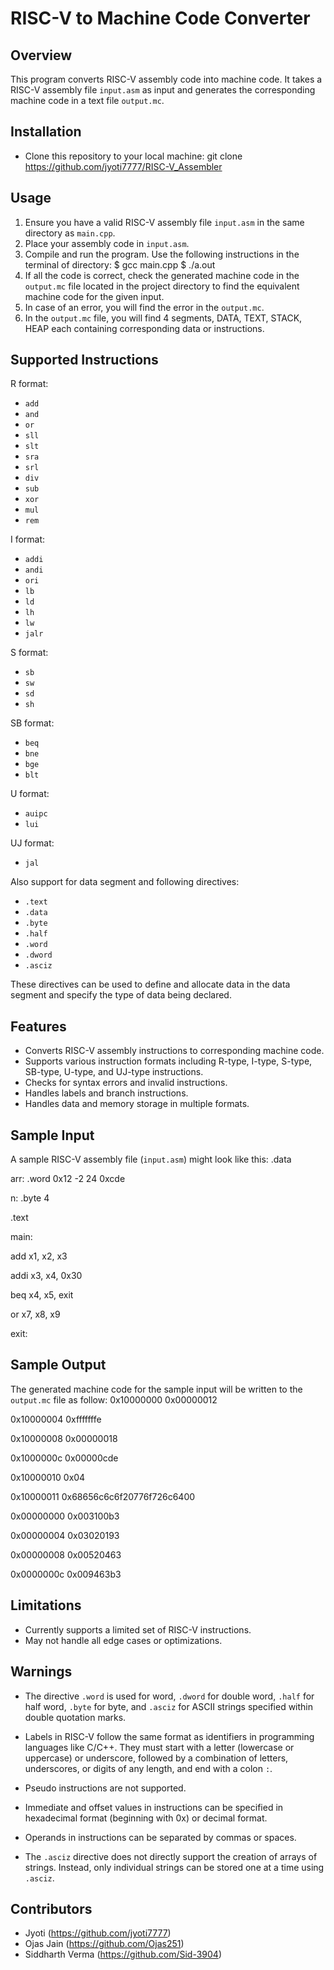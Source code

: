 # RISC-V to Machine Code Converter

## Overview
This program converts RISC-V assembly code into machine code. It takes a RISC-V assembly file `input.asm` as input and generates the corresponding machine code in a text file `output.mc`.

## Installation
- Clone this repository to your local machine:
git clone https://github.com/jyoti7777/RISC-V_Assembler

## Usage
1. Ensure you have a valid RISC-V assembly file `input.asm` in the same directory as `main.cpp`.
2. Place your assembly code in `input.asm`.
3. Compile and run the program.
    Use the following instructions in the terminal of directory:
        $ gcc main.cpp
        $ ./a.out
4. If all the code is correct, check the generated machine code in the `output.mc` file located in the project directory to find the equivalent machine code for the given input.
5. In case of an error, you will find the error in the `output.mc`.
6. In the `output.mc` file, you will find 4 segments, DATA, TEXT, STACK, HEAP each containing corresponding data or instructions.

## Supported Instructions
R format:
- `add`
- `and`
- `or`
- `sll`
- `slt`
- `sra`
- `srl`
- `div`
- `sub`
- `xor`
- `mul`
- `rem`

I format:
- `addi`
- `andi`
- `ori`
- `lb`
- `ld`
- `lh`
- `lw`
- `jalr`

S format:
- `sb`
- `sw`
- `sd`
- `sh`

SB format:
- `beq`
- `bne`
- `bge`
- `blt`

U format:
- `auipc`
- `lui`

UJ format:
- `jal`

Also support for data segment and following directives:
- `.text`
- `.data`
- `.byte`
- `.half`
- `.word`
- `.dword`
- `.asciz`

These directives can be used to define and allocate data in the data segment and specify the type of data being declared.

## Features
- Converts RISC-V assembly instructions to corresponding machine code.
- Supports various instruction formats including R-type, I-type, S-type, SB-type, U-type, and UJ-type instructions.
- Checks for syntax errors and invalid instructions.
- Handles labels and branch instructions.
- Handles data and memory storage in multiple formats.

## Sample Input
A sample RISC-V assembly file (`input.asm`) might look like this:
.data

arr: .word 0x12 -2 24 0xcde

n: .byte 4


.text

main:

add x1, x2, x3

addi x3, x4, 0x30

beq x4, x5, exit

or x7, x8, x9

exit:


## Sample Output
The generated machine code for the sample input will be written to the `output.mc` file as follow:
0x10000000 0x00000012

0x10000004 0xfffffffe

0x10000008 0x00000018

0x1000000c 0x00000cde

0x10000010 0x04

0x10000011 0x68656c6c6f20776f726c6400



0x00000000 0x003100b3

0x00000004 0x03020193

0x00000008 0x00520463

0x0000000c 0x009463b3


## Limitations
- Currently supports a limited set of RISC-V instructions.
- May not handle all edge cases or optimizations.

## Warnings
- The directive `.word` is used for word, `.dword` for double word, `.half` for half word, `.byte` for byte, and `.asciz` for ASCII strings specified within double quotation marks.

- Labels in RISC-V follow the same format as identifiers in programming languages like C/C++. They must start with a letter (lowercase or uppercase) or underscore, followed by a combination of letters, underscores, or digits of any length, and end with a colon `:`.
- Pseudo instructions are not supported.

- Immediate and offset values in instructions can be specified in hexadecimal format (beginning with 0x) or decimal format.
  
- Operands in instructions can be separated by commas or spaces.
  
- The `.asciz` directive does not directly support the creation of arrays of strings. Instead, only individual strings can be stored one at a time using `.asciz`.

## Contributors
- Jyoti (https://github.com/jyoti7777)
- Ojas Jain (https://github.com/Ojas251)
- Siddharth Verma (https://github.com/Sid-3904)
